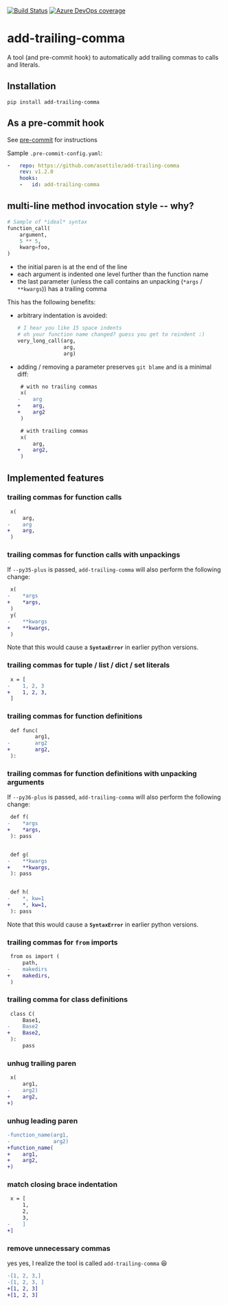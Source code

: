 [![Build Status](https://dev.azure.com/asottile/asottile/_apis/build/status/asottile.add-trailing-comma?branchName=master)](https://dev.azure.com/asottile/asottile/_build/latest?definitionId=3&branchName=master)
[![Azure DevOps coverage](https://img.shields.io/azure-devops/coverage/asottile/asottile/3/master.svg)](https://dev.azure.com/asottile/asottile/_build/latest?definitionId=3&branchName=master)

add-trailing-comma
==================

A tool (and pre-commit hook) to automatically add trailing commas to calls and
literals.

## Installation

`pip install add-trailing-comma`

## As a pre-commit hook

See [pre-commit](https://github.com/pre-commit/pre-commit) for instructions

Sample `.pre-commit-config.yaml`:

```yaml
-   repo: https://github.com/asottile/add-trailing-comma
    rev: v1.2.0
    hooks:
    -   id: add-trailing-comma
```

## multi-line method invocation style -- why?

```python
# Sample of *ideal* syntax
function_call(
    argument,
    5 ** 5,
    kwarg=foo,
)
```

- the initial paren is at the end of the line
- each argument is indented one level further than the function name
- the last parameter (unless the call contains an unpacking
  (`*args` / `**kwargs`)) has a trailing comma

This has the following benefits:

- arbitrary indentation is avoided:

    ```python
    # I hear you like 15 space indents
    # oh your function name changed? guess you get to reindent :)
    very_long_call(arg,
                   arg,
                   arg)
    ```
- adding / removing a parameter preserves `git blame` and is a minimal diff:

    ```diff
     # with no trailing commas
     x(
    -    arg
    +    arg,
    +    arg2
     )
    ```

    ```diff
     # with trailing commas
     x(
         arg,
    +    arg2,
     )
    ```


## Implemented features

### trailing commas for function calls

```diff
 x(
     arg,
-    arg
+    arg,
 )
```

### trailing commas for function calls with unpackings

If `--py35-plus` is passed, `add-trailing-comma` will also perform the
following change:

```diff
 x(
-    *args
+    *args,
 )
 y(
-    **kwargs
+    **kwargs,
 )
```

Note that this would cause a **`SyntaxError`** in earlier python versions.

### trailing commas for tuple / list / dict / set literals

```diff
 x = [
-    1, 2, 3
+    1, 2, 3,
 ]
```

### trailing commas for function definitions

```diff
 def func(
         arg1,
-        arg2
+        arg2,
 ):
```

### trailing commas for function definitions with unpacking arguments

If `--py36-plus` is passed, `add-trailing-comma` will also perform the
following change:

```diff
 def f(
-    *args
+    *args,
 ): pass


 def g(
-    **kwargs
+    **kwargs,
 ): pass


 def h(
-    *, kw=1
+    *, kw=1,
 ): pass
```

Note that this would cause a **`SyntaxError`** in earlier python versions.

### trailing commas for `from` imports

```diff
 from os import (
     path,
-    makedirs
+    makedirs,
 )
```

### trailing comma for class definitions

```diff
 class C(
     Base1,
-    Base2
+    Base2,
 ):
     pass
```

### unhug trailing paren

```diff
 x(
     arg1,
-    arg2)
+    arg2,
+)
```

### unhug leading paren

```diff
-function_name(arg1,
-              arg2)
+function_name(
+    arg1,
+    arg2,
+)
```

### match closing brace indentation

```diff
 x = [
     1,
     2,
     3,
-    ]
+]
```

### remove unnecessary commas

yes yes, I realize the tool is called `add-trailing-comma` :laughing:

```diff
-[1, 2, 3,]
-[1, 2, 3, ]
+[1, 2, 3]
+[1, 2, 3]
```
